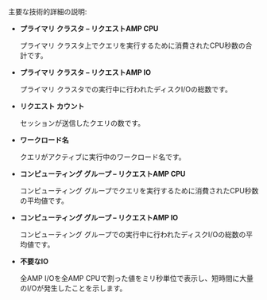 主要な技術的詳細の説明:

-   **プライマリ クラスタ – リクエストAMP CPU**

    プライマリ クラスタ上でクエリを実行するために消費されたCPU秒数の合計です。

-   **プライマリ クラスタ – リクエストAMP IO**

    プライマリ クラスタでの実行中に行われたディスクI/Oの総数です。

-   **リクエスト カウント**

    セッションが送信したクエリの数です。

-   **ワークロード名**

    クエリがアクティブに実行中のワークロード名です。

-   **コンピューティング グループ – リクエストAMP CPU**

    コンピューティング グループでクエリを実行するために消費されたCPU秒数の平均値です。

-   **コンピューティング グループ – リクエストAMP IO**

    コンピューティング グループでの実行中に行われたディスクI/Oの総数の平均値です。

-   **不要なIO**

    全AMP I/Oを全AMP CPUで割った値をミリ秒単位で表示し、短時間に大量のI/Oが発生したことを示します。
